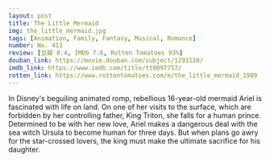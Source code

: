 ```yaml
---
layout: post 
title: The Little Mermaid
img: the_little_mermaid.jpg
tags: [Animation, Family, Fantasy, Musical, Romance]
number: No. 413
review: [豆瓣 8.4, IMDb 7.6, Rotten Tomatoes 93%]
douban_link: https://movie.douban.com/subject/1293120/
imdb_link: https://www.imdb.com/title/tt0097757/
rotten_link: https://www.rottentomatoes.com/m/the_little_mermaid_1989
---
```


In Disney's beguiling animated romp, rebellious 16-year-old mermaid Ariel is fascinated with life on land. On one of her visits to the surface, which are forbidden by her controlling father, King Triton, she falls for a human prince. Determined to be with her new love, Ariel makes a dangerous deal with the sea witch Ursula to become human for three days. But when plans go awry for the star-crossed lovers, the king must make the ultimate sacrifice for his daughter.